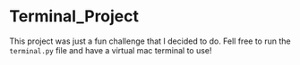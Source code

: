 # Terminal_Project

This project was just a fun challenge that I decided to do.
Fell free to run the `terminal.py` file and have a virtual mac terminal to use!
